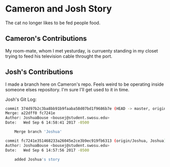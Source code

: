 # Cameron and Josh Story 

The cat no longer likes to be fed people food. 

## Cameron's Contributions

My room-mate, whom I met yesturday, is curruenty standing in my closet trying to feed his television cable throught the port.

## Josh's Contributions

I made a branch here on Cameron's repo. Feels weird to be operating inside someone elses repository. I'm sure I'll get used to it in time.

Josh's Git Log: 
```sh
commit 374d97b2c3ba8bb91b9faaba58d07bd1f9686b7e (HEAD -> master, origin/master, origin/HEAD)
Merge: a22dff0 fc7241e
Author: JoshuaBouse <bousej@student.swosu.edu>
Date:   Wed Sep 6 14:58:41 2017 -0500

    Merge branch 'Joshua'

commit fc7241e351468233a26045e2ce3b9ec919fb6313 (origin/Joshua, Joshua)
Author: JoshuaBouse <bousej@student.swosu.edu>
Date:   Wed Sep 6 14:57:56 2017 -0500

    added Joshua's story
```